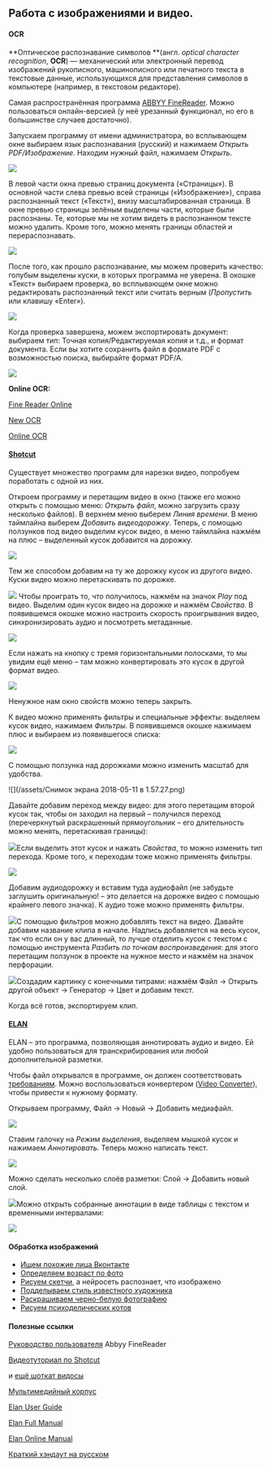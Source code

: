 ## Работа с изображениями и видео.

#### OCR

**Оптическое распознавание символов **\(англ. _optical character recognition_, **OCR**\) — механический или электронный перевод изображений рукописного, машинописного или печатного текста в текстовые данные, использующихся для представления символов в компьютере \(например, в текстовом редакторе\).

Самая распространённая программа [ABBYY FineReader](https://www.abbyy.com/ru-ru/finereader/). Можно пользоваться онлайн-версией \(у неё урезанный функционал, но его в большинстве случаев достаточно\).

Запускаем программу от имени администратора, во всплывающем окне выбираем язык распознавания \(русский\) и нажимаем _Открыть PDF/Изображение._ Находим нужный файл, нажимаем _Открыть_.

![](/assets/1.PNG)

В левой части окна превью страниц документа \(«Страницы»\). В основной части слева превью всей страницы \(«Изображение»\), справа распознанный текст \(«Текст»\), внизу масштабированная страница. В окне превью страницы зелёным выделены части, которые были распознаны. Те, которые мы не хотим видеть в распознанном тексте можно удалить. Кроме того, можно менять границы областей и перераспознавать.

![](/assets/2.PNG)

После того, как прошло распознавание, мы можем проверить качество: голубым выделены куски, в которых программа не уверена. В окошке «Текст» выбираем проверка, во всплывающем окне можно редактировать распознанный текст или считать верным \(_Пропустить_ или клавишу «Enter»\).

![](/assets/3.PNG)

Когда проверка завершена, можем экспортировать документ: выбираем тип: Точная копия/Редактируемая копия и т.д., и формат документа. Если вы хотите сохранить файл в формате PDF с возможностью поиска, выбирайте формат PDF/A.

![](/assets/4.PNG)

**Online OCR:**

[Fine Reader Online](https://finereaderonline.com/ru-ru)

[New OCR](http://www.newocr.com/)

[Online OCR](https://www.onlineocr.net/)

#### [Shotcut](https://www.shotcut.org/download/)

Существует множество программ для нарезки видео, попробуем поработать с одной из них.

Откроем программу и перетащим видео в окно \(также его можно открыть с помощью меню: _Открыть файл_, можно загрузить сразу несколько файлов\). В верхнем меню выберем _Линия времени_. В меню таймлайна выберем _Добавить видеодорожку_. Теперь, с помощью ползунков под видео выделим кусок видео, в меню таймлайна нажмём на плюс – выделенный кусок добавится на дорожку.

![](/assets/rgfedsaimport.png)

Тем же способом добавим на ту же дорожку кусок из другого видео. Куски видео можно перетаскивать по дорожке.

![](/assets/grfdsimport.png) Чтобы проиграть то, что получилось, нажмём на значок _Play_ под видео. Выделим один кусок видео на дорожке и нажмём _Свойства_. В появившемся окошке можно настроить скорость проигрывания видео, синхронизировать аудио и посмотреть метаданные.

![](/assets/gfdsimport.png)

Если нажать на кнопку с тремя горизонтальными полосками, то мы увидим ещё меню – там можно конвертировать это кусок в другой формат видео.

![](/assets/grfdsewimport.png)

Ненужное нам окно свойств можно теперь закрыть.

К видео можно применять фильтры и специальные эффекты: выделяем кусок видео, нажимаем _Фильтры_. В появившемся окошке нажимаем плюс и выбираем из появившегося списка:

![](/assets/erwimport.png)

С помощью ползунка над дорожками можно изменить масштаб для удобства.

![](/assets/Снимок экрана 2018-05-11 в 1.57.27.png)

Давайте добавим переход между видео: для этого перетащим второй кусок так, чтобы он заходил на первый – получился переход \(перечеркнутый раскрашенный прямоугольник – его длительность можно менять, перетаскивая границы\):

![](/assets/grfedsaimport.png)Если выделить этот кусок и нажать _Свойства_, то можно изменить тип перехода. Кроме того, к переходам тоже можно применять фильтры.

![](/assets/yrtewimport.png)

Добавим аудиодорожку и вставим туда аудиофайл \(не забудьте заглушить оригинальную! – это делается на дорожке видео с помощью крайнего левого значка\). К аудио тоже можно применять фильтры.

![](/assets/ugrfiedslimport.png)С помощью фильтров можно добавлять текст на видео. Давайте добавим название клипа в начале. Надпись добавляется на весь кусок, так что если он у вас длинный, то лучше отделить кусок с текстом с помощью инструмента _Разбить по точкам воспроизведения_: для этого перетащим ползунок в проекте на нужное место и нажмём на значок перфорации.

![](/assets/terweaimport.png)Создадим картинку с конечными титрами: нажмём Файл → Открыть другой объект → Генератор → Цвет и добавим текст.

Когда всё готов, экспортируем клип.

#### [ELAN](https://tla.mpi.nl/tools/tla-tools/elan/)

ELAN – это программа, позволяющая аннотировать аудио и видео. Ей удобно пользоваться для транскрибирования или любой дополнительной разметки.

Чтобы файл открывался в программе, он должен соответствовать [требованиям](https://tla.mpi.nl/wp-content/uploads/2016/12/Video_encoding_guidelines_ELAN.pdf). Можно воспользоваться конвертером \([Video Converter](https://legacy.gitbook.com/book/ancatmara/digital-literacy-for-culturologists/edit#)\), чтобы привести к нужному формату.

Открываем программу, Файл → Новый → Добавить медиафайл.

![](/assets/rfedsaimport.png)

Ставим галочку на _Режим выделения_, выделяем мышкой кусок и нажимаем _Аннотировать._ Теперь можно написать текст.

![](/assets/fedsimport.png)

Можно сделать несколько слоёв разметки: Слой → Добавить новый слой.

![](/assets/turekimport.png)Можно открыть собранные аннотации в виде таблицы с текстом и временными интервалами:

![](/assets/fdsimport.png)

#### Обработка изображений

* [Ищем похожие лица Вконтакте](https://findface.ru/)
* [Определяем возраст по фото](https://how-old.net/)
* [Рисуем скетчи](https://quickdraw.withgoogle.com/#), а нейросеть распознает, что изображено
* [Подделываем стиль известного художника](http://likemo.net/)
* [Раскрашиваем черно-белую фотографию](https://demos.algorithmia.com/colorize-photos/)
* [Рисуем психоделических котов](https://affinelayer.com/pixsrv/)

#### Полезные ссылки

[Руководство пользователя](http://abbyy-fine-reader.narod.ru/) Abbyy FineReader

[Видеотуториал по Shotcut](https://www.youtube.com/watch?v=hlDG90sbhQY)

и [ещё шоткат видосы](https://www.youtube.com/channel/UCjuv-Js1znyvErPy9vZf37A/videos)

[Мультимедийный корпус](http://ruscorpora.ru/search-murco.html)

[Elan User Guide](http://www.mpi.nl/corpus/manuals/manual-elan_ug.pdf)

[Elan Full Manual](http://www.mpi.nl/corpus/manuals/manual-elan.pdf)

[Elan Online Manual](http://www.mpi.nl/corpus/html/elan/)

[Краткий хэндаут на русском](http://www.mpi.nl/tools/elan/tp/how-to/ELAN_handout_Russian.pdf)

